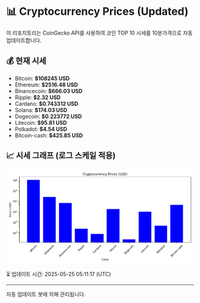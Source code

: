 
# 📊 Cryptocurrency Prices (Updated)

이 리포지토리는 CoinGecko API를 사용하여 코인 TOP 10 시세를 10분가격으로 자동 업데이트합니다.

## 💰 현재 시세
- Bitcoin: **$108245 USD**
- Ethereum: **$2516.48 USD**
- Binancecoin: **$666.03 USD**
- Ripple: **$2.32 USD**
- Cardano: **$0.743312 USD**
- Solana: **$174.03 USD**
- Dogecoin: **$0.223772 USD**
- Litecoin: **$95.81 USD**
- Polkadot: **$4.54 USD**
- Bitcoin-cash: **$425.85 USD**

## 📈 시세 그래프 (로그 스케일 적용)
![Crypto Prices](crypto_prices.png)

⏳ 업데이트 시간: 2025-05-25 05:11:17 (UTC)

---
자동 업데이트 봇에 의해 관리됩니다.
